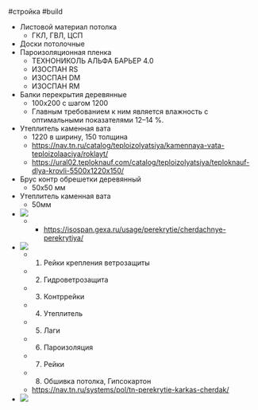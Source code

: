 #стройка #build 
- Листовой материал потолка
	- ГКЛ, ГВЛ, ЦСП
- Доски потолочные
- Пароизоляционная пленка
	- ТЕХНОНИКОЛЬ АЛЬФА БАРЬЕР 4.0
	- ИЗОСПАН RS
	- ИЗОСПАН DM
	- ИЗОСПАН RM
- Балки перекрытия деревянные
	- 100x200 с шагом 1200
	- Главным требованием к ним является влажность с оптимальными показателями 12–14 %.
- Утеплитель каменная вата
	- 1220 в ширину, 150 толщина
	- https://nav.tn.ru/catalog/teploizolyatsiya/kamennaya-vata-teploizolaaciya/roklayt/
	- https://ural02.teploknauf.com/catalog/teploizolyatsiya/teploknauf-dlya-krovli-5500x1220x150/
- Брус контр обрешетки деревянный
	- 50х50 мм
-  Утеплитель каменная вата
	- 50мм
- ![](Pasted%20image%2020230827192110.png)
	- - https://isospan.gexa.ru/usage/perekrytie/cherdachnye-perekrytiya/
- ![](pol_cherdak_m.png)
	- 1. Рейки крепления ветрозащиты
	- 2. Гидроветрозащита
	- 3. Контррейки
	- 4. Утеплитель
	- 5. Лаги
	- 6. Пароизоляция
	- 7. Рейки 
	- 8. Обшивка потолка, Гипсокартон
	- https://nav.tn.ru/systems/pol/tn-perekrytie-karkas-cherdak/
- ![](mini-derevyannye-perekrytiya-07.webp)